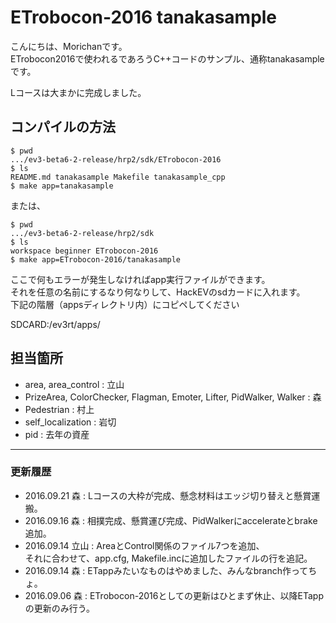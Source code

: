 # ETrobocon-2016 tanakasample

こんにちは、Morichanです。  
ETrobocon2016で使われるであろうC++コードのサンプル、通称tanakasampleです。  

Lコースは大まかに完成しました。

## コンパイルの方法

```
$ pwd  
.../ev3-beta6-2-release/hrp2/sdk/ETrobocon-2016  
$ ls  
README.md tanakasample Makefile tanakasample_cpp  
$ make app=tanakasample  
```

または、  

```
$ pwd  
.../ev3-beta6-2-release/hrp2/sdk  
$ ls  
workspace beginner ETrobocon-2016  
$ make app=ETrobocon-2016/tanakasample  
```

ここで何もエラーが発生しなければapp実行ファイルができます。  
それを任意の名前にするなり何なりして、HackEVのsdカードに入れます。  
下記の階層（appsディレクトリ内）にコピペしてください  

SDCARD:/ev3rt/apps/

## 担当箇所

* area, area_control : 立山
* PrizeArea, ColorChecker, Flagman, Emoter, Lifter, PidWalker, Walker : 森
* Pedestrian : 村上
* self_localization : 岩切
* pid : 去年の資産

***

### 更新履歴

* 2016.09.21 森 : Lコースの大枠が完成、懸念材料はエッジ切り替えと懸賞運搬。
* 2016.09.16 森 : 相撲完成、懸賞運び完成、PidWalkerにaccelerateとbrake追加。
* 2016.09.14 立山 : AreaとControl関係のファイル7つを追加、  
  	        それに合わせて、app.cfg, Makefile.incに追加したファイルの行を追記。
* 2016.09.14 森 : ETappみたいなものはやめました、みんなbranch作ってちょ。
* 2016.09.06 森 : ETrobocon-2016としての更新はひとまず休止、以降ETappの更新のみ行う。

